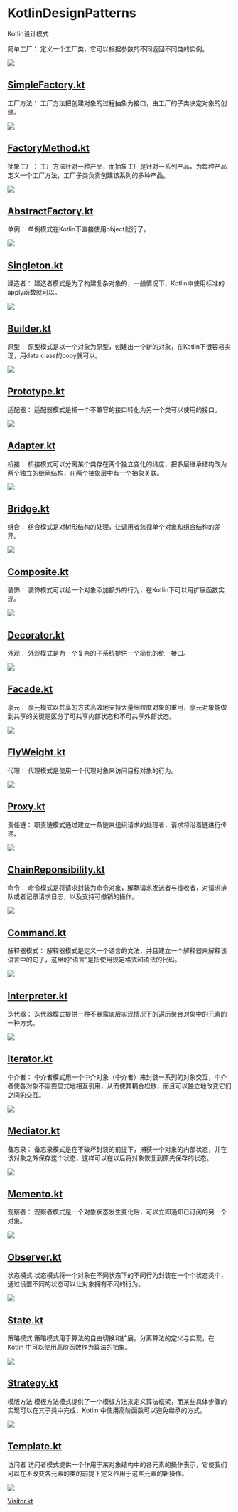 # KotlinDesignPatterns
Kotlin设计模式

简单工厂：
定义一个工厂类，它可以根据参数的不同返回不同类的实例。

![](images/SimpleFactory.png)

[SimpleFactory.kt](/src/com/huangyu/factory/SimpleFactory.kt)
---

工厂方法：
工厂方法把创建对象的过程抽象为接口，由工厂的子类决定对象的创建。

![](images/FactoryMethod.png)

[FactoryMethod.kt](/src/com/huangyu/factory/FactoryMethod.kt)
---

抽象工厂：
工厂方法针对一种产品，而抽象工厂是针对一系列产品，为每种产品定义一个工厂方法，工厂子类负责创建该系列的多种产品。

![](images/AbstractFactory.png)

[AbstractFactory.kt](/src/com/huangyu/factory/AbstractFactory.kt)
---

单例：
单例模式在Kotlin下直接使用object就行了。

![](images/Singleton.png)

[Singleton.kt](/src/com/huangyu/singleton/Singleton.kt)
---

建造者：
建造者模式是为了构建复杂对象的，一般情况下，Kotlin中使用标准的apply函数就可以。

![](images/Builder.png)

[Builder.kt](/src/com/huangyu/builder/Builder.kt)
---

原型：
原型模式是以一个对象为原型，创建出一个新的对象，在Kotlin下很容易实现，用data class的copy就可以。

![](images/Prototype.png)

[Prototype.kt](/src/com/huangyu/prototype/Prototype.kt)
---

适配器：
适配器模式是把一个不兼容的接口转化为另一个类可以使用的接口。

![](images/Adapter.png)

[Adapter.kt](/src/com/huangyu/adapter/Adapter.kt)
---

桥接：
桥接模式可以分离某个类存在两个独立变化的纬度，把多层继承结构改为两个独立的继承结构，在两个抽象层中有一个抽象关联。

![](images/Bridge.png)

[Bridge.kt](/src/com/huangyu/bridge/Bridge.kt)
---

组合：
组合模式是对树形结构的处理，让调用者忽视单个对象和组合结构的差异。

![](images/Composite.png)

[Composite.kt](/src/com/huangyu/composite/Composite.kt)
---

装饰：
装饰模式可以给一个对象添加额外的行为，在Kotlin下可以用扩展函数实现。

![](images/Decorator.png)

[Decorator.kt](/src/com/huangyu/decorator/Decorator.kt)
---

外观：
外观模式是为一个复杂的子系统提供一个简化的统一接口。

![](images/Facade.png)

[Facade.kt](/src/com/huangyu/facade/Facade.kt)
---

享元：
享元模式以共享的方式高效地支持大量细粒度对象的重用，享元对象能做到共享的关键是区分了可共享内部状态和不可共享外部状态。

![](images/FlyWeight.png)

[FlyWeight.kt](/src/com/huangyu/flyweight/FlyWeight.kt)
---

代理：
代理模式是使用一个代理对象来访问目标对象的行为。

![](images/Proxy.png)

[Proxy.kt](/src/com/huangyu/proxy/Proxy.kt)
---

责任链：
职责链模式通过建立一条链来组织请求的处理者，请求将沿着链进行传递。

![](images/ChainReponsibility.png)

[ChainReponsibility.kt](/src/com/huangyu/chainreponsibility/ChainReponsibility.kt)
---

命令：
命令模式是将请求封装为命令对象，解耦请求发送者与接收者，对请求排队或者记录请求日志，以及支持可撤销的操作。

![](images/Command.png)

[Command.kt](/src/com/huangyu/command/Command.kt)
---

解释器模式：
解释器模式是定义一个语言的文法，并且建立一个解释器来解释该语言中的句子，这里的“语言”是指使用规定格式和语法的代码。

![](images/Interpreter.png)

[Interpreter.kt](/src/com/huangyu/interpreter/Interpreter.kt)
---

迭代器：
迭代器模式提供一种不暴露底层实现情况下的遍历聚合对象中的元素的一种方式。

![](images/Iterator.png)

[Iterator.kt](/src/com/huangyu/iterator/Iterator.kt)
---

中介者：
中介者模式用一个中介对象（中介者）来封装一系列的对象交互，中介者使各对象不需要显式地相互引用，从而使其耦合松散，而且可以独立地改变它们之间的交互。

![](images/Mediator.png)

[Mediator.kt](/src/com/huangyu/mediator/Mediator.kt)
---

备忘录：
备忘录模式是在不破坏封装的前提下，捕获一个对象的内部状态，并在该对象之外保存这个状态，这样可以在以后将对象恢复到原先保存的状态。

![](images/Memento.png)

[Memento.kt](/src/com/huangyu/memento/Memento.kt)
---

观察者：
观察者模式是一个对象状态发生变化后，可以立即通知已订阅的另一个对象。

![](images/Observer.png)

[Observer.kt](/src/com/huangyu/observer/Observer.kt)
---

状态模式
状态模式将一个对象在不同状态下的不同行为封装在一个个状态类中，通过设置不同的状态可以让对象拥有不同的行为。

![](images/State.png)

[State.kt](/src/com/huangyu/state/State.kt)
---

策略模式
策略模式用于算法的自由切换和扩展，分离算法的定义与实现，在 Kotlin 中可以使用高阶函数作为算法的抽象。

![](images/Strategy.png)

[Strategy.kt](/src/com/huangyu/strategy/Strategy.kt)
---

模版方法
模板方法模式提供了一个模板方法来定义算法框架，而某些具体步骤的实现可以在其子类中完成，Kotlin 中使用高阶函数可以避免继承的方式。

![](images/Template.png)

[Template.kt](/src/com/huangyu/template/Template.kt)
---

访问者
访问者模式提供一个作用于某对象结构中的各元素的操作表示，它使我们可以在不改变各元素的类的前提下定义作用于这些元素的新操作。

![](images/Visitor.png)

[Visitor.kt](/src/com/huangyu/visitor/Visitor.kt)



